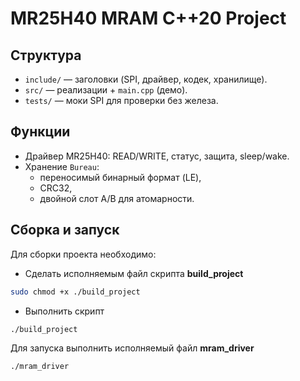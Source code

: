 # MR25H40 MRAM C++20 Project

## Структура
- `include/` — заголовки (SPI, драйвер, кодек, хранилище).
- `src/` — реализации + `main.cpp` (демо).
- `tests/` — моки SPI для проверки без железа.

## Функции
- Драйвер MR25H40: READ/WRITE, статус, защита, sleep/wake.
- Хранение `Bureau`:
  - переносимый бинарный формат (LE),
  - CRC32,
  - двойной слот A/B для атомарности.

## Сборка и запуск

Для сборки проекта необходимо:
- Сделать исполняемым файл скрипта **build_project**
```sh
sudo chmod +x ./build_project
```
- Выполнить скрипт
```sh
./build_project
```

Для запуска выполнить исполняемый файл **mram_driver**
```sh
./mram_driver
```
